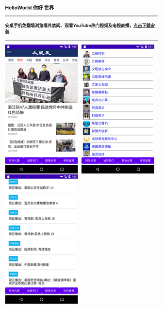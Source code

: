 ### HelloWorld  你好 世界

---

#### 安桌手机免翻墙浏览墙外禁闻、观看YouTube热门视频及电视直播，[点击下载安装](https://cdn.jsdelivr.net/gh/gfw-breaker/HelloWorld/assets/app-release.apk)

---

<img src="./assets/1.png" width="240px"> &nbsp; <img src="./assets/2.png" width="240px"> &nbsp; <img src="./assets/3.png" width="240px">

<img src='http://gfw-breaker.win/HelloWorld.md' width='0px' height='0px'/>
